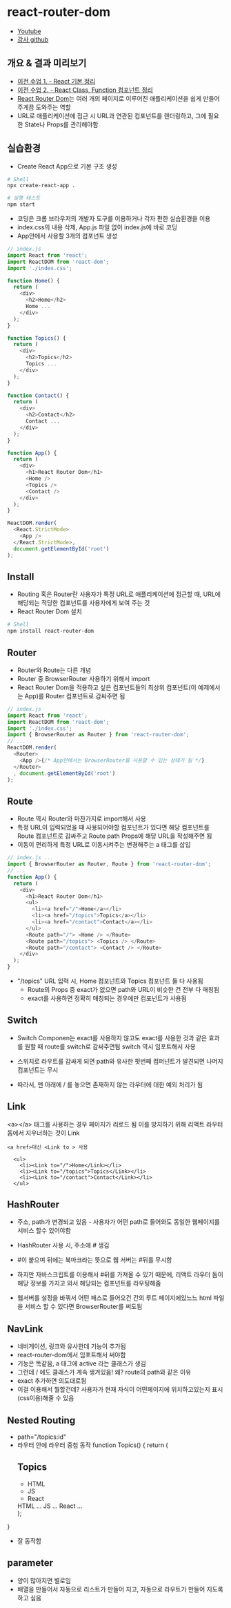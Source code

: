 # react-router-dom

- [Youtube](https://www.youtube.com/watch?v=WLdbsl9UwDc&t=4s)
- [강사 github](https://github.com/egoing/react-router-dom-example)

## 개요 & 결과 미리보기
- [이전 수업 1. - React 기본 정리](https://github.com/ChoSangmuk/opentutorials-react-app)
- [이전 수업 2. - React Class, Function 컴포넌트 정리](https://github.com/ChoSangmuk/react-class-vs-function-style)
- [React Router Dom](https://reactrouter.com/web/guides/quick-start)는 여러 개의 페이지로 이루어진 애플리케이션을 쉽게 만들어 주게끔 도와주는 역할
- URL로 애플리케이션에 접근 시 URL과 연관된 컴포넌트를 렌더링하고, 그에 필요한 State나 Props를 관리해야함

## 실습환경
- Create React App으로 기본 구조 생성
```bash
# Shell
npx create-react-app .

# 실행 테스트
npm start
```
- 코딩은 크롬 브라우저의 개발자 도구를 이용하거나 각자 편한 실습환경을 이용
- index.css의 내용 삭제, App.js 파일 없이 index.js에 바로 코딩
- App안에서 사용할 3개의 컴포넌트 생성 
```js
// index.js
import React from 'react';
import ReactDOM from 'react-dom';
import './index.css';

function Home() {
  return (
    <div>
      <h2>Home</h2>
      Home ...
    </div>
  );
}

function Topics() {
  return (
    <div>
      <h2>Topics</h2>
      Topics ...
    </div>
  );
}

function Contact() {
  return (
    <div>
      <h2>Contact</h2>
      Contact ...
    </div>
  );
}

function App() {
  return (
    <div>
      <h1>React Router Dom</h1>
      <Home />
      <Topics />
      <Contact />
    </div>
  );
}

ReactDOM.render(
  <React.StrictMode>
    <App />
  </React.StrictMode>,
  document.getElementById('root')
);
```

## Install
- Routing 혹은 Router란 사용자가 특정 URL로 애플리케이션에 접근할 때, URL에 해당되는 적당한 컴포넌트를 사용자에게 보여 주는 것 
- React Router Dom 설치
```bash
# Shell
npm install react-router-dom
```

## Router
- Router와 Route는 다른 개념
- Router 중 BrowserRouter 사용하기 위해서 import
- React Router Dom을 적용하고 싶은 컴포넌트들의 최상위 컴포넌트(이 예제에서는 App)를 Router 컴포넌트로 감싸주면 됨
```js
// index.js
import React from 'react';
import ReactDOM from 'react-dom';
import './index.css';
import { BrowserRouter as Router } from 'react-router-dom';
// ...
ReactDOM.render(
  <Router>
    <App />{/* App안에서는 BrowserRouter를 사용할 수 있는 상태가 됨 */}
  </Router>
  , document.getElementById('root')
);
```

## Route
- Route 역시 Router와 마찬가지로 import해서 사용
- 특정 URL이 입력되었을 때 사용되어야할 컴포넌트가 있다면 해당 컴포넌트를 Route 컴포넌트로 감싸주고 Route path Props에 해당 URL을 작성해주면 됨
- 이동이 편리하게 특정 URL로 이동시켜주는 변경해주는 a 태그를 삽입
```js
// index.js ... 
import { BrowserRouter as Router, Route } from 'react-router-dom';
// ...
function App() {
  return (
    <div>
      <h1>React Router Dom</h1>
      <ul>
        <li><a href="/">Home</a></li>
        <li><a href="/topics">Topics</a></li>
        <li><a href="/contact">Contact</a></li>
      </ul>
      <Route path="/"> <Home /> </Route>
      <Route path="/topics"> <Topics /> </Route>
      <Route path="/contact"> <Contact /> </Route>
    </div>
  );
}
```
- "/topics" URL 입력 시, Home 컴포넌트와 Topics 컴포넌트 둘 다 사용됨
  - Route의 Props 중 exact가 없으면 path와 URL이 비슷한 건 전부 다 매칭됨
  - exact를 사용하면 정확히 매칭되는 경우에만 컴포넌트가 사용됨

## Switch
- Switch Componen는 exact를 사용하지 않고도 exact를 사용한 것과 같은 효과를 원할 때 route를 switch로 감싸주면됨
switch 역시  임포트해서 사용

- 스위치로 라우트를 감싸게 되면 path와 유사한 펏번째 컴퍼넌트가 발견되면 나머지 컴포넌트는 무시
- 따라서, 맨 아래에 / 를 놓으면 존재하지 않는 라우터에 대한 예외 처리가 됨

## Link
\<a\>\</a\> 태그를 사용하는 경우 페이지가 리로드 됨
이를 방지하기 위해 리액트 라우터 돔에서 지우너하는 것이 Link

```
<a href>대신 <Link to > 사용

  <ul>
    <li><Link to="/">Home</Link></li>
    <li><Link to="/topics">Topics</Link></li>
    <li><Link to="/contact">Contact</Link></li>
  </ul>
```

## HashRouter
- 주소, path가 변경되고 있음 - 사용자가 어떤 path로 들어와도 동일한 웹페이지를 서비스 할수 있어야함
- HashRouter 사용 시, 주소에 # 생김
- #이 붙으며 뒤에는 북마크라는 뜻으로 웹 서버는 #뒤를 무시함
- 하지만 자바스크립트를 이용해서 #뒤를 가져올 수 있기 때문에, 리액트 라우터 돔이 해당 정보를 가지고 와서
해당되는 컴포넌트를 라우팅해줌

- 웹서버를 설정을 바꿔서 어떤 패스로 들어오건 간의 루트 페이지에있느느 html 파일을 서비스 할 수 있다면
BrowserRouter를 써도됨

## NavLink
- 네비게이션, 링크와 유사한데 기능이 추가됨
- react-router-dom에서 임포트해서 써야함
- 기능은 똑같음, a 태그에 active 라는 클래스가 생김
- 그런데 / 에도 클래스가 계속 생겨있음! 왜? route의 path와 같은 이유
- exact 추가하면 의도대로됨
- 이걸 이용해서 뭘할건데? 사용자가 현재 자식이 어떤페이지에 위치하고있는지 표시(css이용)해줄 수 있음 

## Nested Routing
- path="/topics:id"
- 라우터 안에 라우터 중첩 동작
function Topics() {
  return (
    <div>
      <h2>Topics</h2>
      <ul>
        <li><NavLink to="/topics/1">HTML</NavLink></li>
        <li><NavLink to="/topics/2">JS</NavLink></li>
        <li><NavLink to="/topics/3">React</NavLink></li>
      </ul>
      <switch>
        <Route path="/topics/1">HTML ... </Route>
        <Route path="/topics/2">JS ... </Route>
        <Route path="/topics/3">React ... </Route>
      </switch>
    </div>
  );
}

- 잘 동작함

## parameter
- 양이 많아지면 별로임
- 배열을 만들어서 자동으로 리스트가 만들어 지고, 자동으로 라우트가 만들어 지도록 하고 싶음